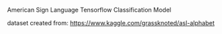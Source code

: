 American Sign Language Tensorflow Classification Model

dataset created from: https://www.kaggle.com/grassknoted/asl-alphabet
